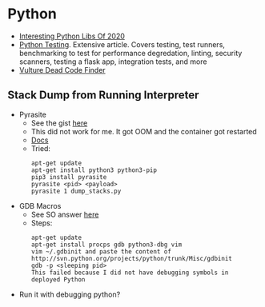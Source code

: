 # Python

* [Interesting Python Libs Of 2020](https://tryolabs.com/blog/2020/12/21/top-10-python-libraries-of-2020/)
* [Python Testing](https://realpython.com/python-testing/). Extensive article. Covers testing, test runners, benchmarking to test for performance degredation, linting, security scanners, testing a flask app, integration tests, and more
* [Vulture Dead Code Finder](https://pypi.org/project/vulture/)


## Stack Dump from Running Interpreter

* Pyrasite
    * See the gist [here](https://gist.github.com/reywood/e221c4061bbf2eccea885c9b2e4ef496)
    * This did not work for me. It got OOM and the container got restarted
    * [Docs](https://readthedocs.org/projects/pyrasite/downloads/pdf/latest/)
    * Tried:
        ```
        apt-get update
        apt-get install python3 python3-pip
        pip3 install pyrasite
        pyrasite <pid> <payload>
        pyrasite 1 dump_stacks.py
        ```
* GDB Macros
    * See SO answer [here](https://stackoverflow.com/a/147114)
    * Steps:
        ```
        apt-get update
        apt-get install procps gdb python3-dbg vim
        vim ~/.gdbinit and paste the content of http://svn.python.org/projects/python/trunk/Misc/gdbinit
        gdb -p <sleeping pid>
        This failed because I did not have debugging symbols in deployed Python
        ```
* Run it with debugging python?
